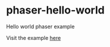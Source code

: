 # phaser-hello-world
Hello world phaser example

Visit the example <a href="https://alvaroassmus.github.io/phaser-hello-world/" target="_blank">here</a>
